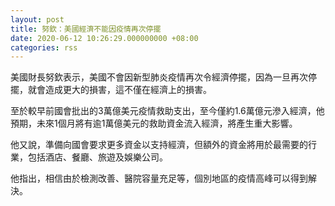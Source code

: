 ```yaml
---
layout: post
title: 努欽：美國經濟不能因疫情再次停擺
date: 2020-06-12 10:26:29.000000000 +08:00
categories: rss
---
```


美國財長努欽表示，美國不會因新型肺炎疫情再次令經濟停擺，因為一旦再次停擺，就會造成更大的損害，這不僅在經濟上的損害。

至於較早前國會批出的3萬億美元疫情救助支出，至今僅約1.6萬億元滲入經濟，他預期，未來1個月將有逾1萬億美元的救助資金流入經濟，將產生重大影響。

他又說，準備向國會要求更多資金以支持經濟，但額外的資金將用於最需要的行業，包括酒店、餐廳、旅遊及娛樂公司。

他指出，相信由於檢測改善、醫院容量充足等，個別地區的疫情高峰可以得到解決。
